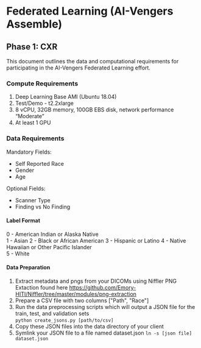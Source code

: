 # Federated Learning (AI-Vengers Assemble)

## Phase 1: CXR

This document outlines the data and computational requirements for participating in the AI-Vengers Federated Learning effort. 

### Compute Requirements

1. Deep Learning Base AMI (Ubuntu 18.04)  
2. Test/Demo - t2.2xlarge   
3. 8 vCPU, 32GB memory, 100GB EBS disk, network performance “Moderate”
4. At least 1 GPU

### Data Requirements

Mandatory Fields:
- Self Reported Race  
- Gender  
- Age 

Optional Fields:
- Scanner Type
- Finding vs No Finding

#### Label Format

0 - American Indian or Alaska Native   
1 - Asian
2 - Black or African American 
3 - Hispanic or Latino
4 - Native Hawaiian or Other Pacific Islander  
5 - White  

#### Data Preparation
1. Extract metadata and pngs from your DICOMs using Niffler PNG Extaction found here https://github.com/Emory-HITI/Niffler/tree/master/modules/png-extraction  
2. Prepare a CSV file with two columns ["Path", "Race"]  
3. Run the data preprocessing scripts which will output a JSON file for the train, test, and validation sets  
   `python create_jsons.py [path/to/csv]`
4. Copy these JSON files into the data directory of your client  
5. Symlink your JSON file to a file named dataset.json `ln -s [json file] dataset.json`  



